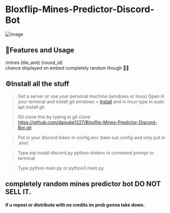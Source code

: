 # Bloxflip-Mines-Predictor-Discord-Bot

![image](https://user-images.githubusercontent.com/98252854/201436470-34c74a88-60c0-443d-a172-c07551284589.png)

## 📝Features and Usage
/mines (tile_amt) (round_id)\
chance displayed on embed completely random though 🤷‍♂️

## ⚙️Install all the stuff
> Get a server or use your personal machine (windows or linux)
> Open in your terminal and install git windows = [Install](https://github.com/git-for-windows/git/releases/download/v2.45.2.windows.1/Git-2.45.2-64-bit.exe) and in linux type in sudo apt install git

> Git clone this by typing in git clone https://github.com/daisuke1227/Bloxflip-Mines-Predictor-Discord-Bot.git

> Put in your discord token in config.env (take out config and only put in .env)

> Type pip install discord.py python-dotenv in command prompt or terminal

> Type python main.py or python3 main.py

## completely random mines predictor bot DO NOT SELL IT.
#### if u repost or distribute with no credits im prob gonna take down.
